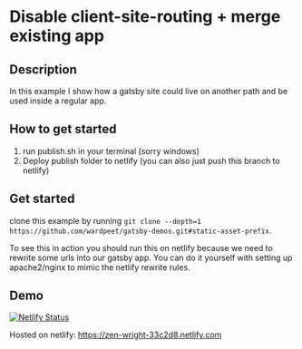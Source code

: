 # Disable client-site-routing + merge existing app

## Description

In this example I show how a gatsby site could live on another path and be used inside a regular app.

## How to get started

1. run publish.sh in your terminal (sorry windows)
1. Deploy publish folder to netlify (you can also just push this branch to netlify)

## Get started

clone this example by running `git clone --depth=1 https://github.com/wardpeet/gatsby-demos.git#static-asset-prefix`.

To see this in action you should run this on netlify because we need to rewrite some urls into our gatsby app.
You can do it yourself with setting up apache2/nginx to mimic the netlify rewrite rules.

## Demo

[![Netlify Status](https://api.netlify.com/api/v1/badges/8e86e00c-682d-4c38-b4de-c3965bb50cef/deploy-status)](https://app.netlify.com/sites/zen-wright-33c2d8/deploys)

Hosted on netlify:
https://zen-wright-33c2d8.netlify.com
